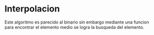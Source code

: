 # Interpolacion
Este algoritmo es parecido al binario sin embargo mediante una funcion para encontrar el elemento medio se logra la busqueda del elemento. 
